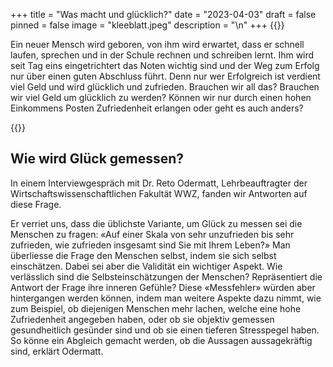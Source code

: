 +++
title = "Was macht und glücklich?"
date = "2023-04-03"
draft = false
pinned = false
image = "kleeblatt.jpeg"
description = "\n"
+++
{{<lead>}}

Ein neuer Mensch wird geboren, von ihm wird erwartet, dass er schnell laufen, sprechen und in der Schule rechnen und schreiben lernt. Ihm wird seit Tag eins eingetrichtert das Noten wichtig sind und der Weg zum Erfolg nur über einen guten Abschluss führt. Denn nur wer Erfolgreich ist verdient viel Geld und wird glücklich und zufrieden. Brauchen wir all das? Brauchen wir viel Geld um glücklich zu werden? Können wir nur durch einen hohen Einkommens Posten Zufriedenheit erlangen oder geht es auch anders?

{{</lead>}}



## Wie wird Glück gemessen?

In einem Interviewgespräch mit Dr. Reto Odermatt, Lehrbeauftragter der Wirtschaftswissenschaftlichen Fakultät WWZ, fanden wir Antworten auf diese Frage. 

Er verriet uns, dass die üblichste Variante, um Glück zu messen sei die Menschen zu fragen: «Auf einer Skala von sehr unzufrieden bis sehr zufrieden, wie zufrieden insgesamt sind Sie mit Ihrem Leben?» Man überliesse die Frage den Menschen selbst, indem sie sich selbst einschätzen. Dabei sei aber die Validität ein wichtiger Aspekt. Wie verlässlich sind die Selbsteinschätzungen der Menschen? Repräsentiert die Antwort der Frage ihre inneren Gefühle? Diese «Messfehler» würden aber hintergangen werden können, indem man weitere Aspekte dazu nimmt, wie zum Beispiel, ob diejenigen Menschen mehr lachen, welche eine hohe Zufriedenheit angegeben haben, oder ob sie objektiv gemessen gesundheitlich gesünder sind und ob sie einen tieferen Stresspegel haben. So könne ein Abgleich gemacht werden, ob die Aussagen aussagekräftig sind, erklärt Odermatt.
